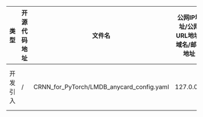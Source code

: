 | 类型   | 开源代码地址 | 文件名                                       | 公网IP地址/公网URL地址/域名/邮箱地址 | 用途说明   |
|------|--------|-------------------------------------------|------------------------|--------|
| 开发引入 | /      | CRNN_for_PyTorch/LMDB_anycard_config.yaml | 127.0.0.1              | 本机IP地址 |
